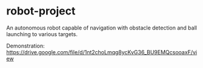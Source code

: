 # robot-project
An autonomous robot capable of navigation with obstacle detection and ball launching to various targets.

Demonstration: https://drive.google.com/file/d/1nt2choLmqg8ycKvG36_BU9EMQcsooaxF/view
